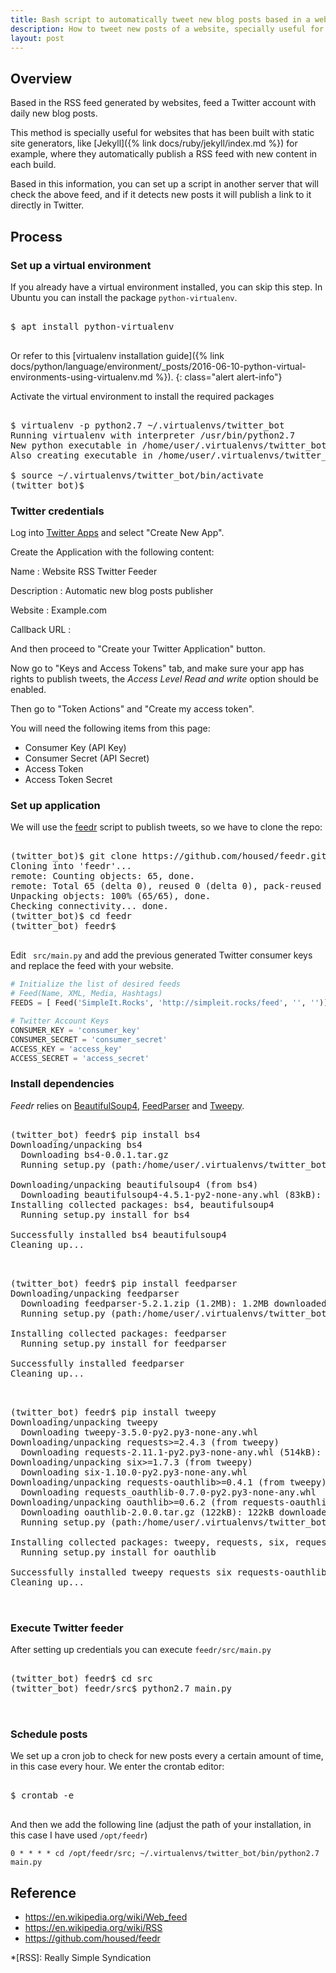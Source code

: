 ```yaml
---
title: Bash script to automatically tweet new blog posts based in a website rss feed
description: How to tweet new posts of a website, specially useful for websites built with static generators like Jekyll.
layout: post
---
```


## Overview

Based in the RSS feed generated by websites, feed a Twitter account
with daily new blog posts.

This method is specially useful for websites that has been built with
static site generators, like [Jekyll]({% link docs/ruby/jekyll/index.md %}) for example, where they
automatically publish a RSS feed with new content in each build.

Based in this information, you can set up a script in another server
that will check the above feed, and if it detects new posts it will
publish a link to it directly in Twitter.

## Process

### Set up a virtual environment

If you already have a virtual environment installed, you can skip this
step. In Ubuntu you can install the package `python-virtualenv`.

<pre class="shell">
<samp>
<span class="shell-prompt">$</span> <kbd>apt install python-virtualenv</kbd>
</samp>
</pre>

Or refer to this [virtualenv installation guide]({% link docs/python/language/environment/_posts/2016-06-10-python-virtual-environments-using-virtualenv.md %}).
{: class="alert alert-info"}

Activate the virtual environment to install the required packages

<pre class="shell">
<samp>
<span class="shell-prompt">$</span> <kbd>virtualenv -p python2.7 ~/.virtualenvs/twitter_bot</kbd>
Running virtualenv with interpreter /usr/bin/python2.7
New python executable in /home/user/.virtualenvs/twitter_bot/bin/python2.7
Also creating executable in /home/user/.virtualenvs/twitter_bot/bin/python
</samp>
<span class="shell-prompt">$</span> <kbd>source ~/.virtualenvs/twitter_bot/bin/activate</kbd>
<span class="shell-prompt">(twitter_bot)$</span>
</pre>

### Twitter credentials

Log into [Twitter Apps](https://apps.twitter.com/) and select "Create
New App".

Create the Application with the following content:

Name
: Website RSS Twitter Feeder

Description
: Automatic new blog posts publisher

Website
: Example.com

Callback URL
: <Leave it empty>

And then proceed to "Create your Twitter Application" button.

Now go to "Keys and Access Tokens" tab, and make sure your app has
rights to publish tweets, the *Access Level Read and write* option
should be enabled.

Then go to "Token Actions" and "Create my access token".

You will need the following items from this page:

- Consumer Key (API Key)
- Consumer Secret (API Secret)
- Access Token
- Access Token Secret

### Set up application

We will use the [feedr](https://github.com/housed/feedr) script to
publish tweets, so we have to clone the repo:

<pre class="shell">
<samp>
<span class="shell-prompt">(twitter_bot)$</span> <kbd>git clone https://github.com/housed/feedr.git</kbd>
Cloning into 'feedr'...
remote: Counting objects: 65, done.
remote: Total 65 (delta 0), reused 0 (delta 0), pack-reused 65
Unpacking objects: 100% (65/65), done.
Checking connectivity... done.
<span class="shell-prompt">(twitter_bot)$</span> <kbd>cd feedr</kbd>
<span class="shell-prompt">(twitter_bot) feedr$</span>
</samp>
</pre>

Edit ` src/main.py` and add the previous generated Twitter consumer
keys and replace the feed with your website.

~~~ python
# Initialize the list of desired feeds
# Feed(Name, XML, Media, Hashtags)
FEEDS = [ Feed('SimpleIt.Rocks', 'http://simpleit.rocks/feed', '', '')]

# Twitter Account Keys 
CONSUMER_KEY = 'consumer_key'
CONSUMER_SECRET = 'consumer_secret'
ACCESS_KEY = 'access_key'
ACCESS_SECRET = 'access_secret'

~~~

### Install dependencies

_Feedr_ relies on
[BeautifulSoup4](http://www.crummy.com/software/BeautifulSoup/),
[FeedParser](https://pypi.python.org/pypi/feedparser)
and [Tweepy](http://www.tweepy.org/). 

<pre class="shell">
<samp>
<span class="shell-prompt">(twitter_bot) feedr$</span> <kbd>pip install bs4</kbd>
Downloading/unpacking bs4
  Downloading bs4-0.0.1.tar.gz
  Running setup.py (path:/home/user/.virtualenvs/twitter_bot/build/bs4/setup.py) egg_info for package bs4
    
Downloading/unpacking beautifulsoup4 (from bs4)
  Downloading beautifulsoup4-4.5.1-py2-none-any.whl (83kB): 83kB downloaded
Installing collected packages: bs4, beautifulsoup4
  Running setup.py install for bs4
    
Successfully installed bs4 beautifulsoup4
Cleaning up...
</samp>
</pre>

<pre class="shell">
<samp>
<span class="shell-prompt">(twitter_bot) feedr$</span> <kbd>pip install feedparser</kbd>
Downloading/unpacking feedparser
  Downloading feedparser-5.2.1.zip (1.2MB): 1.2MB downloaded
  Running setup.py (path:/home/user/.virtualenvs/twitter_bot/build/feedparser/setup.py) egg_info for package feedparser
    
Installing collected packages: feedparser
  Running setup.py install for feedparser
    
Successfully installed feedparser
Cleaning up...
</samp>
</pre>

<pre class="shell">
<samp>
<span class="shell-prompt">(twitter_bot) feedr$</span> <kbd>pip install tweepy</kbd>
Downloading/unpacking tweepy
  Downloading tweepy-3.5.0-py2.py3-none-any.whl
Downloading/unpacking requests>=2.4.3 (from tweepy)
  Downloading requests-2.11.1-py2.py3-none-any.whl (514kB): 514kB downloaded
Downloading/unpacking six>=1.7.3 (from tweepy)
  Downloading six-1.10.0-py2.py3-none-any.whl
Downloading/unpacking requests-oauthlib>=0.4.1 (from tweepy)
  Downloading requests_oauthlib-0.7.0-py2.py3-none-any.whl
Downloading/unpacking oauthlib>=0.6.2 (from requests-oauthlib>=0.4.1->tweepy)
  Downloading oauthlib-2.0.0.tar.gz (122kB): 122kB downloaded
  Running setup.py (path:/home/user/.virtualenvs/twitter_bot/build/oauthlib/setup.py) egg_info for package oauthlib
    
Installing collected packages: tweepy, requests, six, requests-oauthlib, oauthlib
  Running setup.py install for oauthlib
    
Successfully installed tweepy requests six requests-oauthlib oauthlib
Cleaning up...

</samp>
</pre>

### Execute Twitter feeder

After setting up credentials you can execute `feedr/src/main.py`

<pre class="shell">
<samp>
<span class="shell-prompt">(twitter_bot) feedr$</span> <kbd>cd src</kbd>
<span class="shell-prompt">(twitter_bot) feedr/src$</span> <kbd>python2.7 main.py</kbd>

</samp>
</pre>



### Schedule posts

We set up a cron job to check for new posts every a certain amount of
time, in this case every hour. We enter the crontab editor:

<pre class="shell">
<samp>
<span class="shell-prompt">$</span> <kbd>crontab -e</kbd>
</samp>
</pre>

And then we add the following line (adjust the path of your
installation, in this case I have used `/opt/feedr`)

~~~
0 * * * * cd /opt/feedr/src; ~/.virtualenvs/twitter_bot/bin/python2.7 main.py
~~~

## Reference

- <https://en.wikipedia.org/wiki/Web_feed>
- <https://en.wikipedia.org/wiki/RSS>
- <https://github.com/housed/feedr>

*[RSS]: Really Simple Syndication
